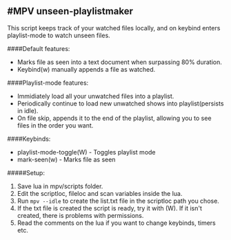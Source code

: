 #MPV unseen-playlistmaker
-----------
This script keeps track of your watched files locally, and on keybind enters playlist-mode to watch unseen files.
  
####Default features:
* Marks file as seen into a text document when surpassing 80% duration.
* Keybind(w) manually appends a file as watched.  
  
####Playlist-mode features:
* Immidiately load all your unwatched files into a playlist.
* Periodically continue to load new unwatched shows into playlist(persists in idle).
* On file skip, appends it to the end of the playlist, allowing you to see files in the order you want.  

####Keybinds:
* playlist-mode-toggle(W) - Toggles playlist mode
* mark-seen(w)            - Marks file as seen
  
  
#####Setup:
1. Save lua in mpv/scripts folder.
2. Edit the scriptloc, fileloc and scan variables inside the lua.
3. Run `mpv --idle` to create the list.txt file in the scriptloc path you chose.
4. If the txt file is created the script is ready, try it with (W). If it isn't created, there is problems with permissions.
5. Read the comments on the lua if you want to change keybinds, timers etc.
